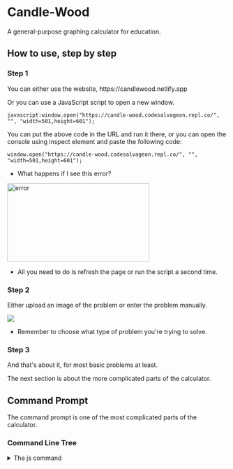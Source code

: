# Candle-Wood
A general-purpose graphing calculator for education.

## How to use, step by step

### Step 1
<p>You can either use the website, https://candlewood.netlify.app</p>
<p>Or you can use a JavaScript script to open a new window.</p>

```
javascript:window.open("https://candle-wood.codesalvageon.repl.co/", "", "width=501,height=601");
```

<p>You can put the above code in the URL and run it there, or you can open the console using inspect element and paste the following code:</p>

```
window.open("https://candle-wood.codesalvageon.repl.co/", "", "width=501,height=601");
```

* What happens if I see this error?
<img src="https://codesalvageon.github.io/magichat/images/Screen%20Shot%202022-03-27%20at%209.06.32%20PM.png" alt="error" width="325" height="180"/>

* All you need to do is refresh the page or run the script a second time.

### Step 2
<p>Either upload an image of the problem or enter the problem manually.</p>
<img src="https://codesalvageon.github.io/magichat/images/Screen%20Shot%202022-03-27%20at%209.32.58%20PM.png"/>

* Remember to choose what type of problem you're trying to solve.

### Step 3
<p>And that's about it, for most basic problems at least.</p>
<p>The next section is about the more complicated parts of the calculator.</p>

## Command Prompt
<p>The command prompt is one of the most complicated parts of the calculator.</p>
<h3>Command Line Tree</h3>

<details>
<summary>The js command</summary>
You can execute almost any kind of JavaScript script using the js command. Example: <pre>js alert("hello");</pre>, would give a prompt saying "hello".
</details>
